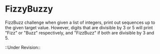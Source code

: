 # FizzyBuzzy

FizzBuzz challenge when given a list of integers, print out sequences up to the given target value. However, digits that are divisible by 3 or 5 will print "Fizz" or "Buzz" respectively, and "FizzBuzz" if both are divisible by 3 and 5.

::Under Revision::
